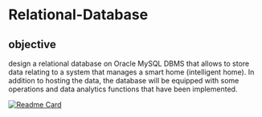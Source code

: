 # Relational-Database

## objective

design a relational database on Oracle MySQL DBMS that allows to store data relating to a system that manages a smart home (intelligent home). In addition to hosting the data, the database will be equipped with some operations and data analytics functions that have been implemented.

[![Readme Card](https://github-readme-stats.vercel.app/api/pin/?username=BriceTatong&repo=relational-database-implementation)](https://github.com/anuraghazra/github-readme-stats)

